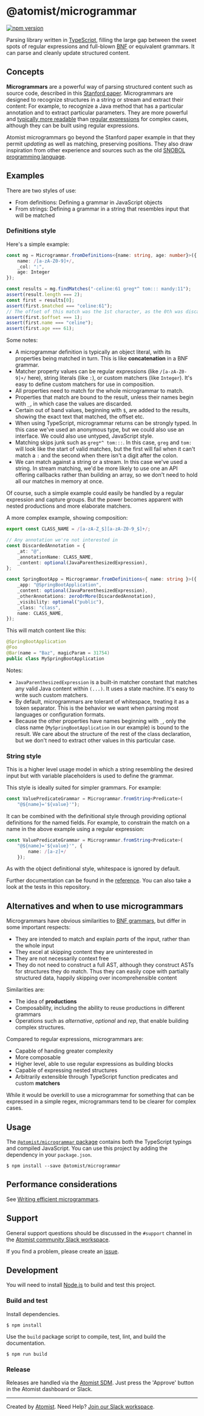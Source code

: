 # @atomist/microgrammar

[![npm version](https://img.shields.io/npm/v/@atomist/microgrammar.svg)](https://www.npmjs.com/package/@atomist/microgrammar)

Parsing library written in [TypeScript][ts], filling the large gap
between the sweet spots of regular expressions and full-blown
[BNF][bnf] or equivalent grammars.  It can parse and cleanly update
structured content.

[ts]: https://www.typescriptlang.org/ (TypeScript)

## Concepts

**Microgrammars** are a powerful way of parsing structured content
such as source code, described in this [Stanford paper][mg-paper].
Microgrammars are designed to recognize structures in a string or
stream and extract their content: For example, to recognize a Java
method that has a particular annotation and to extract particular
parameters. They are more powerful and [typically more
readable][regex-hell] than [regular expressions][regex] for complex
cases, although they can be built using regular expressions.

[mg-paper]: http://web.stanford.edu/~mlfbrown/paper.pdf (How to build static checking systems using orders of magnitude less code Brown et al., ASPLOS 2016)

Atomist microgrammars go beyond the Stanford paper example in that
they permit _updating_ as well as matching, preserving positions. They
also draw inspiration from other experience and sources such as the
old [SNOBOL programming language][snobol].

[snobol]: https://en.wikipedia.org/wiki/SNOBOL (SNOBOL Programming Language)
[regex-hell]: https://stackoverflow.com/questions/1732348/regex-match-open-tags-except-xhtml-self-contained-tags#answer-1732454
[regex]: https://en.wikipedia.org/wiki/Regular_expression

## Examples

There are two styles of use:

-   From definitions: Defining a grammar in JavaScript objects
-   From strings: Defining a grammar in a string that resembles input
    that will be matched

### Definitions style

Here's a simple example:

```typescript
const mg = Microgrammar.fromDefinitions<{name: string, age: number}>({
    name: /[a-zA-Z0-9]+/,
    _col: ":",
    age: Integer
});

const results = mg.findMatches("-celine:61 greg*^ tom::: mandy:11");
assert(result.length === 2);
const first = results[0];
assert(first.$matched === "celine:61");
// The offset of this match was the 1st character, as the 0th was discarded
assert(first.$offset === 1);
assert(first.name === "celine");
assert(first.age === 61);
```

Some notes:

-   A microgrammar definition is typically an object literal, with its
    properties being matched in turn. This is like **concatenation**
    in a BNF grammar.
-   Matcher property values can be regular expressions (like
    `/[a-zA-Z0-9]+/` here), string literals (like `:`), or custom
    matchers (like `Integer`). It's easy to define custom matchers for
    use in composition.
-   All properties need to match for the whole microgrammar to match.
-   Properties that match are bound to the result, unless their names begin with `_`, in which
    case the values are discarded.
-   Certain out of band values, beginning with `$`, are added to the
    results, showing the exact text that matched, the offset etc.
-   When using TypeScript, microgrammar returns can be strongly typed. In this case we've
    used an anonymous type, but we could also use an interface. We
    could also use untyped, JavaScript style.
-   Matching skips junk such as `greg*^ tom:::`. In this case, `greg`
    and `tom:` will look like the start of valid matches, but the
    first will fail when it can't match a `:` and the second when
    there isn't a digit after the colon.
-   We can match against a string or a stream. In this case we've used
    a string. In stream matching, we'd be more likely to use one an
    API offering callbacks rather than building an array, so we don't
    need to hold all our matches in memory at once.

Of course, such a simple example could easily be handled by a regular
expression and capture groups. But the power becomes apparent with
nested productions and more elaborate matchers.

A more complex example, showing composition:

```typescript
export const CLASS_NAME = /[a-zA-Z_$][a-zA-Z0-9_$]+/;

// Any annotation we're not interested in
const DiscardedAnnotation = {
    _at: "@",
    _annotationName: CLASS_NAME,
    _content: optional(JavaParenthesizedExpression),
};

const SpringBootApp = Microgrammar.fromDefinitions<{ name: string }>({
    _app: "@SpringBootApplication",
    _content: optional(JavaParenthesizedExpression),
    _otherAnnotations: zeroOrMore(DiscardedAnnotation),
    _visibility: optional("public"),
    _class: "class",
    name: CLASS_NAME,
});
```

This will match content like this:

```java
@SpringBootApplication
@Foo
@Bar(name = "Baz", magicParam = 31754)
public class MySpringBootApplication
```

Notes:

-   `JavaParenthesizedExpression` is a built-in matcher constant that
    matches any valid Java content within `(...)`. It uses a state
    machine. It's easy to write such custom matchers.
-   By default, microgrammars are tolerant of whitespace, treating it
    as a token separator. This is the behavior we want when parsing
    most languages or configuration formats.
-   Because the other properties have names beginning with `_`, only
    the class name (`MySpringBootApplication` in our example) is bound
    to the result. We care about the structure of the rest of the
    class declaration, but we don't need to extract other values in
    this particular case.

### String style

This is a higher level usage model in which a string resembling the
desired input but with variable placeholders is used to define the
grammar.

This style is ideally suited for simpler grammars. For example:

```typescript
const ValuePredicateGrammar = Microgrammar.fromString<Predicate>(
    "@${name}='${value}'");
```

It can be combined with the definitional style through providing
optional definitions for the named fields. For example, to constrain
the match on a name in the above example using a regular expression:

```typescript
const ValuePredicateGrammar = Microgrammar.fromString<Predicate>(
    "@${name}='${value}'", {
    	name: /[a-z]+/
    });
```

As with the object definitional style, whitespace is ignored by default.

Further documentation can be found in the
[reference](docs/reference.md).  You can also take a look at the tests
in this repository.

## Alternatives and when to use microgrammars

Microgrammars have obvious similarities to [BNF grammars][bnf], but
differ in some important respects:

-   They are intended to match and explain _parts_ of the input, rather
    than the whole input
-   They excel at skipping content they are uninterested in
-   They are not necessarily context free
-   They do not need to construct a full AST, although they construct
    ASTs for structures they do match. Thus they can easily cope with
    partially structured data, happily skipping over incomprehensible content

[bnf]: https://en.wikipedia.org/wiki/Backus–Naur_form (Backus–Naur Form)

Similarities are:

-   The idea of **productions**
-   Composability, including the ability to reuse productions in
    different grammars
-   Operations such as _alternative_, _optional_ and _rep_, that
    enable building complex structures.

Compared to regular expressions, microgrammars are:

-   Capable of handing greater complexity
-   More composable
-   Higher level, able to use regular expressions as building blocks
-   Capable of expressing nested structures
-   Arbitrarily extensible through TypeScript function predicates and
    custom **matchers**

While it would be overkill to use a microgrammar for something that
can be expressed in a simple regex, microgrammars tend to be clearer
for complex cases.

## Usage

The [`@atomist/microgrammar` package][mg-npm] contains both the
TypeScript typings and compiled JavaScript.  You can use this project
by adding the dependency in your `package.json`.

```
$ npm install --save @atomist/microgrammar
```

[mg-npm]: https://www.npmjs.com/package/@atomist/microgrammar (@atomist/microgrammar Node.js Package)

## Performance considerations

See [Writing efficient microgrammars][efficiency].

[efficiency]: docs/performance.md (Writing efficient microgrammars)

## Support

General support questions should be discussed in the `#support`
channel in the [Atomist community Slack workspace][slack].

If you find a problem, please create an [issue][].

[issue]: https://github.com/atomist/microgrammar/issues

## Development

You will need to install [Node.js][node] to build and test this
project.

[node]: https://nodejs.org/ (Node.js)

### Build and test

Install dependencies.

```
$ npm install
```

Use the `build` package script to compile, test, lint, and build the
documentation.

```
$ npm run build
```

### Release

Releases are handled via the [Atomist SDM][atomist-sdm].  Just press
the 'Approve' button in the Atomist dashboard or Slack.

[atomist-sdm]: https://github.com/atomist/atomist-sdm (Atomist Software Delivery Machine)

---

Created by [Atomist][atomist].
Need Help?  [Join our Slack workspace][slack].

[atomist]: https://atomist.com/ (Atomist - How Teams Deliver Software)
[slack]: https://join.atomist.com/ (Atomist Community Slack)
